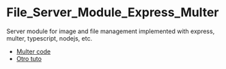 # File_Server_Module_Express_Multer
Server module for image and file management implemented with express, multer, typescript, nodejs, etc.

* [Multer code](https://www.youtube.com/watch?v=nRZE3It4B-E&ab_channel=Garajedeideas%7CTech)
* [Otro tuto](https://www.youtube.com/watch?v=AbJ-y2vZgBs&ab_channel=Fazt)